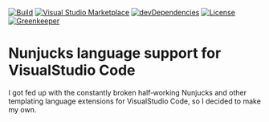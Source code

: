[![Build](https://travis-ci.com/ExE-Boss/vscode-nunjucks.svg?branch=master)](https://travis-ci.com/ExE-Boss/vscode-nunjucks)
[![Visual&nbsp;Studio Marketplace](https://img.shields.io/visual-studio-marketplace/v/exe-boss.vscode-nunjucks.svg?label=Visual%20Studio%20Marketplace)](https://marketplace.visualstudio.com/items?itemName=exe-boss.vscode-nunjucks)
[![devDependencies](https://img.shields.io/david/dev/ExE-Boss/vscode-nunjucks.svg)](https://david-dm.org/ExE-Boss/vscode-nunjucks?type=dev)
[![License](https://img.shields.io/github/license/ExE-Boss/vscode-nunjucks.svg)](https://github.com/ExE-Boss/vscode-nunjucks/blob/master/LICENSE)
[![Greenkeeper](https://badges.greenkeeper.io/ExE-Boss/vscode-nunjucks.svg)](https://greenkeeper.io/)

Nunjucks language support for VisualStudio Code
===============================================

I got fed up with the constantly broken half‑working Nunjucks
and other templating language extensions for VisualStudio Code,
so I decided to make my own.
